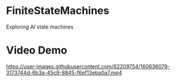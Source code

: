 # FiniteStateMachines
Exploring AI state machines

# Video Demo

https://user-images.githubusercontent.com/62209754/160636079-3173744d-6b3a-45c8-8845-f6ef13eba0a7.mp4

